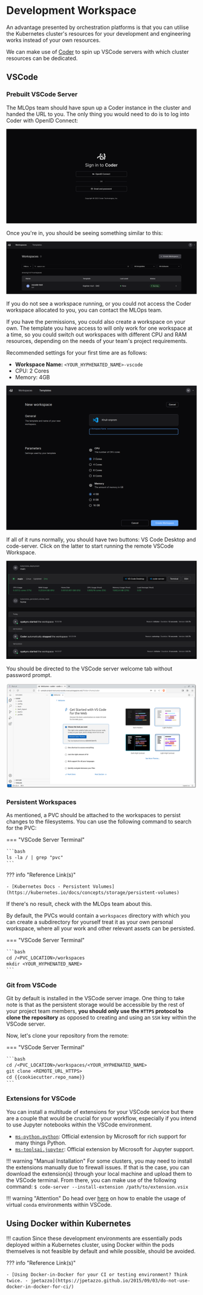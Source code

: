 # Development Workspace

An advantage presented by orchestration platforms is that you can
utilise the Kubernetes cluster's resources for your development and
engineering works instead of your own resources.

We can make use of [Coder][coder] to spin up VSCode servers with which 
cluster resources can be dedicated.

[coder]: https://coder.com/

## VSCode

### Prebuilt VSCode Server

The MLOps team should have spun up a Coder instance in the cluster and 
handed the URL to you. The only thing you would need to do is to log 
into Coder with OpenID Connect:

![Coder Login](assets/screenshots/coder-login-vscode.png)

Once you're in, you should be seeing something similar to this:

![Coder Workspace](assets/screenshots/coder-workspace.png)

If you do not see a workspace running, or you could not access the 
Coder workspace allocated to you, you can contact the MLOps team.

If you have the permissions, you could also create a workspace on your 
own. The template you have access to will only work for one workspace 
at a time, so you could switch out workspaces with different CPU and 
RAM resources, depending on the needs of your team's project 
requirements.

Recommended settings for your first time are as follows:

- __Workspace Name:__ `<YOUR_HYPHENATED_NAME>-vscode`
- CPU: 2 Cores
- Memory: 4GB

![Coder create new workspace](assets/screenshots/coder-create-workspace.png)

If all of it runs normally, you should have two buttons: VS Code 
Desktop and code-server. Click on the latter to start running the 
remote VSCode Workspace.

![Coder workspace running](assets/screenshots/coder-workspace-running.png)

You should be directed to the VSCode server welcome tab without 
password prompt.

![Run:ai - VSCode Server Welcome](assets/screenshots/runai-vscode-server-welcome.png)

### Persistent Workspaces

As mentioned, a PVC should be attached to the workspaces to persist
changes to the filesystems. You can use the following command to search
for the PVC:

=== "VSCode Server Terminal"

    ```bash
    ls -la / | grep "pvc"
    ```

??? info "Reference Link(s)"

    - [Kubernetes Docs - Persistent Volumes](https://kubernetes.io/docs/concepts/storage/persistent-volumes)

If there's no result, check with the MLOps team about this.

By default, the PVCs would contain a `workspaces` directory with which
you can create a subdirectory for yourself treat it as your own 
personal workspace, where all your work and other relevant assets can 
be persisted.

=== "VSCode Server Terminal"

    ```bash
    cd /<PVC_LOCATION>/workspaces
    mkdir <YOUR_HYPHENATED_NAME>
    ```

### Git from VSCode

Git by default is installed in the VSCode server image. One thing to
take note is that as the persistent storage would be accessible by the
rest of your project team members, __you should only use the `HTTPS`
protocol to clone the repository__ as opposed to creating and using an
`SSH` key within the VSCode server.

Now, let's clone your repository from the remote:

=== "VSCode Server Terminal"

    ```bash
    cd /<PVC_LOCATION>/workspaces/<YOUR_HYPHENATED_NAME>
    git clone <REMOTE_URL_HTTPS>
    cd {{cookiecutter.repo_name}}
    ```

### Extensions for VSCode

You can install a multitude of extensions for your VSCode service but
there are a couple that would be crucial for your workflow, especially
if you intend to use Jupyter notebooks within the VSCode environment.

- [`ms-python.python`][vsx-python]: Official extension by Microsoft for
  rich support for many things Python.
- [`ms-toolsai.jupyter`][vsx-jy]: Official extension by Microsoft 
  for Jupyter support.

!!! warning "Manual Installation"
    For some clusters, you may need to install the extensions manually
    due to firewall issues. If that is the case, you can download the
    extension(s) through your local machine and upload them to the 
    VSCode terminal. From there, you can make use of the following 
    command:
    ```
    $ code-server --install-extension /path/to/extension.vsix
    ```

!!! warning "Attention"
    Do head over [here][jy-vscode] on how to enable the usage of 
    virtual `conda` environments within VSCode.

[vsx-python]: https://marketplace.visualstudio.com/items?itemName=ms-python.python
[vsx-jy]: https://marketplace.visualstudio.com/items?itemName=ms-toolsai.jupyter
[jy-vscode]: ./04c-virtual-env.md#jupyter-kernel-for-vscode

## Using Docker within Kubernetes

!!! caution
    Since these development environments are essentially pods deployed
    within a Kubernetes cluster, using Docker within the pods
    themselves is not feasible by default and while possible, should
    be avoided.

??? info "Reference Link(s)"

    - [Using Docker-in-Docker for your CI or testing environment? Think twice. - jpetazzo](https://jpetazzo.github.io/2015/09/03/do-not-use-docker-in-docker-for-ci/)
